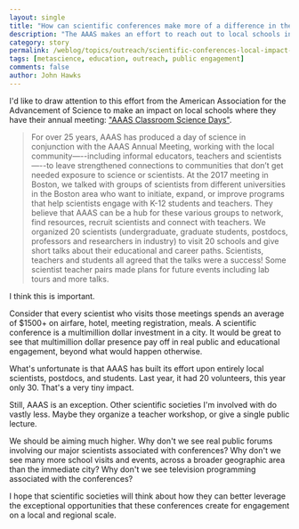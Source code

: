 ```yaml
---
layout: single
title: "How can scientific conferences make more of a difference in the cities where they meet?"
description: "The AAAS makes an effort to reach out to local schools in its conference city."
category: story
permalink: /weblog/topics/outreach/scientific-conferences-local-impact-outreach-2018.html
tags: [metascience, education, outreach, public engagement]
comments: false
author: John Hawks
---
```



I'd like to draw attention to this effort from the American Association for the Advancement of Science to make an impact on local schools where they have their annual meeting: <a href="https://www.aaas.org/page/aaas-classroom-science-days-2018-texas">"AAAS Classroom Science Days"</a>.

<blockquote>For over 25 years, AAAS has produced a day of science in conjunction with the AAAS Annual Meeting, working with the local community—--including informal educators, teachers and scientists—--to leave strengthened connections to communities that don’t get needed exposure to science or scientists. At the 2017 meeting in Boston, we talked with groups of scientists from different universities in the Boston area who want to initiate, expand, or improve programs that help scientists engage with K-12 students and teachers. They believe that AAAS can be a hub for these various groups to network, find resources, recruit scientists and connect with teachers. We organized 20 scientists (undergraduate, graduate students, postdocs, professors and researchers in industry) to visit 20 schools and give short talks about their educational and career paths. Scientists, teachers and students all agreed that the talks were a success! Some scientist teacher pairs made plans for future events including lab tours and more talks.</blockquote>


I think this is important.

Consider that every scientist who visits those meetings spends an average of $1500+ on airfare, hotel, meeting registration, meals. A scientific conference is a multimillion dollar investment in a city. It would be great to see that multimillion dollar presence pay off in real public and educational engagement, beyond what would happen otherwise.

What's unfortunate is that AAAS has built its effort upon entirely local scientists, postdocs, and students. Last year, it had 20 volunteers, this year only 30. That's a very tiny impact.

Still, AAAS is an exception. Other scientific societies I'm involved with do vastly less. Maybe they organize a teacher workshop, or give a single public lecture.

We should be aiming much higher. Why don't we see real public forums involving our major scientists associated with conferences? Why don't we see many more school visits and events, across a broader geographic area than the immediate city? Why don't we see television programming associated with the conferences?

I hope that scientific societies will think about how they can better leverage the exceptional opportunities that these conferences create for engagement on a local and regional scale.
